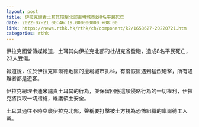 ```yaml
---
layout: post
title: 伊拉克譴責土耳其砲擊北部邊境城市致8名平民死亡
date: 2022-07-21 00:46:19.000000000 +08:00
link: https://news.rthk.hk/rthk/ch/component/k2/1658627-20220721.htm
categories: rthk
---
```


伊拉克國營傳媒報道，土耳其向伊拉克北部的杜胡克省發砲，造成8名平民死亡，23人受傷。

報道說，位於伊拉克庫爾德地區的邊境城市扎科，有度假區遇到猛烈砲擊，所有遇難者都是遊客。

伊拉克總理卡迪米譴責土耳其的行為，並保留回應這項侵略行為的一切權利，伊拉克將採取一切措施，維護領土安全。

土耳其過往不時空襲伊拉克北部，聲稱要打擊被土方視為恐怖組織的庫爾德工人黨。
